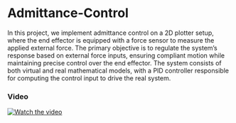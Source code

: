 # Admittance-Control
In this project, we implement admittance control on a 2D plotter setup, where the end effector is equipped with a force sensor to measure the applied external force. The primary objective is to regulate the system’s response based on external force inputs, ensuring compliant motion while maintaining precise control over the end effector. The system consists of both virtual and real mathematical models, with a PID controller responsible for computing the control input to drive the real system.
### Video
[![Watch the video](https://img.youtube.com/vi/sHFUjIs1uUQ/maxresdefault.jpg)](https://www.youtube.com/watch?v=sHFUjIs1uUQ)
